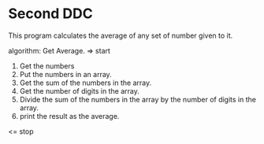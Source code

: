 
# Second DDC
This program calculates the average of any set of number given to it.

algorithm: Get Average.
=> start

1. Get the numbers
2. Put the numbers in an array.
3. Get the sum of the numbers in the array.
4. Get the number of digits in the array.
5. Divide the sum of the numbers in the array by the number of digits in the array.
6. print the result as the average.

<= stop